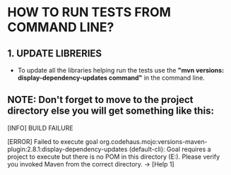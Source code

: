 # HOW TO RUN TESTS FROM COMMAND LINE?
## 1. UPDATE LIBRERIES
- To update all the libraries helping run the tests use the **"mvn versions: display-dependency-updates command"** in the command line. 
 
 ## NOTE: Don't forget to move to the project directory else you will get something like this: 
 
 [INFO] BUILD FAILURE
 
 [ERROR] Failed to execute goal org.codehaus.mojo:versions-maven-plugin:2.8.1:display-dependency-updates (default-cli): Goal requires a project to execute but there is no POM in this directory (E:\). Please verify you invoked Maven from the correct directory. -> [Help 1]
 
